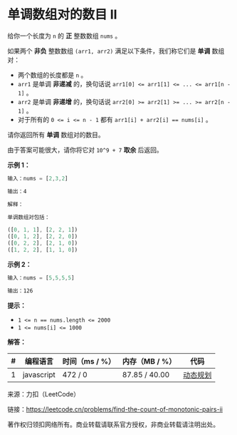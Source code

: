 # 单调数组对的数目 II

给你一个长度为 `n` 的 **正** 整数数组 `nums` 。

如果两个 **非负** 整数数组 `(arr1, arr2)` 满足以下条件，我们称它们是 **单调** 数组对：

- 两个数组的长度都是 `n` 。
- `arr1` 是单调 **非递减** 的，换句话说 `arr1[0] <= arr1[1] <= ... <= arr1[n - 1]` 。
- `arr2` 是单调 **非递增** 的，换句话说 `arr2[0] >= arr2[1] >= ... >= arr2[n - 1]` 。
- 对于所有的 `0 <= i <= n - 1` 都有 `arr1[i] + arr2[i] == nums[i]` 。

请你返回所有 **单调** 数组对的数目。

由于答案可能很大，请你将它对 `10^9 + 7` **取余** 后返回。

**示例 1：**

``` javascript
输入：nums = [2,3,2]

输出：4

解释：

单调数组对包括：

([0, 1, 1], [2, 2, 1])
([0, 1, 2], [2, 2, 0])
([0, 2, 2], [2, 1, 0])
([1, 2, 2], [1, 1, 0])
```

**示例 2：**

``` javascript
输入：nums = [5,5,5,5]

输出：126
```

**提示：**

- `1 <= n == nums.length <= 2000`
- `1 <= nums[i] <= 1000`

**解答：**

**#**|**编程语言**|**时间（ms / %）**|**内存（MB / %）**|**代码**
--|--|--|--|--
1|javascript|472 / 0|87.85 / 40.00|[动态规划](./javascript/ac_v1.js)

来源：力扣（LeetCode）

链接：https://leetcode.cn/problems/find-the-count-of-monotonic-pairs-ii

著作权归领扣网络所有。商业转载请联系官方授权，非商业转载请注明出处。
